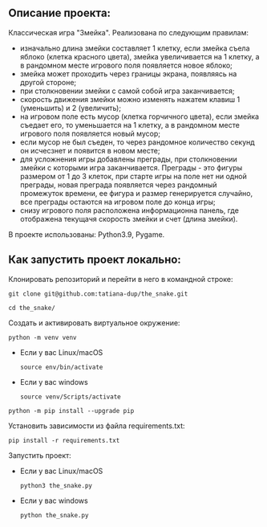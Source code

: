 ## Описание проекта:

Классическая игра "Змейка". 
Реализована по следующим правилам:
- изначально длина змейки составляет 1 клетку, если змейка съела яблоко (клетка красного цвета), змейка увеличивается на 1 клетку, а в рандомном месте игрового поля появляется новое яблоко;
- змейка может проходить через границы экрана, появляясь на другой стороне;
- при столкновении змейки с самой собой игра заканчивается;
- скорость движения змейки можно изменять нажатем клавиш 1 (уменьшить) и 2 (увеличить);
- на игровом поле есть мусор (клетка горчичного цвета), если змейка съедает его, то уменьшается на 1 клетку, а в рандомном месте игрового поля появляется новый мусор;
- если мусор не был съеден, то через рандомное количество секунд он исчесзнет и появится в новом месте;
- для усложнения игры добавлены преграды, при столкновении змейки с которыми игра заканчивается. Преграды - это фигуры размером от 1 до 3 клеток, при старте игры на поле нет ни одной преграды, новая преграда появляется через рандомный промежуток времени, ее фигура и размер генерируется случайно, все преграды остаются на игровом поле до конца игры;
- снизу игрового поля расположена информационна панель, где отображена текущачя скорость змейки и счет (длина змейки).

В проекте использованы: Python3.9, Pygame.

## Как запустить проект локально:
Клонировать репозиторий и перейти в него в командной строке:

```
git clone git@github.com:tatiana-dup/the_snake.git
```

```
cd the_snake/
```

Cоздать и активировать виртуальное окружение:

```
python -m venv venv
```

* Если у вас Linux/macOS

    ```
    source env/bin/activate
    ```

* Если у вас windows

    ```
    source venv/Scripts/activate
    ```

```
python -m pip install --upgrade pip
```

Установить зависимости из файла requirements.txt:

```
pip install -r requirements.txt
```

Запустить проект:
* Если у вас Linux/macOS

    ```
    python3 the_snake.py
    ```

* Если у вас windows

    ```
    python the_snake.py
    ```
